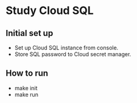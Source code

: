 # Study Cloud SQL

## Initial set up

* Set up Cloud SQL instance from console.
* Store SQL password to Cloud secret manager.

## How to run

* make init
* make run
